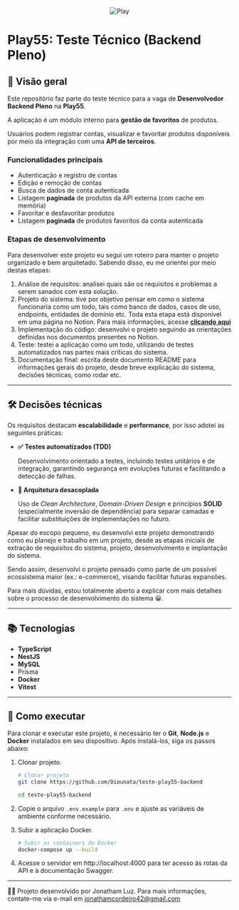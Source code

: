 <div align='center' style='background-color:#fff;'>  
<img src='https://lirp.cdn-website.com/573dc09c/dms3rep/multi/opt/black-powered-by-b9e78ecb-1920w.webp' alt='Play' />
</div>

# Play55: Teste Técnico (Backend Pleno)

## 🎯 Visão geral

Este repositório faz parte do teste técnico para a vaga de **Desenvolvedor Backend Pleno** na **Play55**.

A aplicação é um módulo interno para **gestão de favoritos** de produtos.

Usuários podem registrar contas, visualizar e favoritar produtos disponíveis por meio da integração com uma **API de terceiros**.

### Funcionalidades principais

- Autenticação e registro de contas
- Edição e remoção de contas
- Busca de dados de conta autenticada
- Listagem **paginada** de produtos da API externa (com cache em memória)
- Favoritar e desfavoritar produtos
- Listagem **paginada** de produtos favoritos da conta autenticada

### Etapas de desenvolvimento

Para desenvolver este projeto eu segui um roteiro para manter o projeto organizado e bem arquitetado. Sabendo disso, eu me orientei por meio destas etapas:

1. Análise de requisitos: analisei quais são os requisitos e problemas a serem sanados com esta solução.
2. Projeto do sistema: tive por objetivo pensar em como o sistema funcionaria como um todo, tais como banco de dados, casos de uso, endpoints, entidades de domínio etc. 
Toda esta etapa está disponível em uma página no Notion. Para mais informações, acesse [**clicando aqui**](https://www.notion.so/Play55-backend-pleno-2485044ad16c801583c8de2e6b5b5b06?pvs=21)
3. Implementação do código: desenvolvi o projeto seguindo as orientações definidas nos documentos presentes no Notion.
4. Teste: testei a aplicação como um todo, utilizando de testes automatizados nas partes mais críticas do sistema.
5. Documentação final: escrita deste documento README para informações gerais do projeto, desde breve explicação do sistema, decisões técnicas, como rodar etc.

---

## 🛠 Decisões técnicas

Os requisitos destacam **escalabilidade** e **performance**, por isso adotei as seguintes práticas:

- **✅ Testes automatizados (TDD)**
    
    Desenvolvimento orientado a testes, incluindo testes unitários e de integração, garantindo segurança em evoluções futuras e facilitando a detecção de falhas.
    
- **📂 Arquitetura desacoplada**
    
    Uso de *Clean Architecture*, *Domain-Driven Design* e princípios **SOLID** (especialmente inversão de dependência) para separar camadas e facilitar substituições de implementações no futuro.
    

Apesar do escopo pequeno, eu desenvolvi este projeto demonstrando como eu planejo e trabalho em um projeto, desde as etapas iniciais de extração de requisitos do sistema, projeto, desenvolvimento e implantação do sistema.

Sendo assim, desenvolvi o projeto pensado como parte de um possível ecossistema maior (ex.: e-commerce), visando facilitar futuras expansões.

Para mais dúvidas, estou totalmente aberto a explicar com mais detalhes sobre o processo de desenvolvimento do sistema 😀.

---

## 📚 Tecnologias

- **TypeScript**
- **NestJS**
- **MySQL**
- Prisma
- **Docker**
- **Vitest**

---

## 🚀 Como executar

Para clonar e executar este projeto, é necessário ter o **Git**, **Node.js** e **Docker** instalados em seu dispositivo. Após instalá-los, siga os passos abaixo:

1. Clonar projeto.
    
    ```bash
    # Clonar projeto
    git clone https://github.com/Diounata/teste-play55-backend
    
    cd teste-play55-backend
    ```
    
2. Copie o arquivo `.env.example` para `.env` e ajuste as variáveis de ambiente conforme necessário.
3. Subir a aplicação Docker.
    
    ```bash
    # Subir os containers do Docker
    docker-compose up --build
    ```
    
4. Acesse o servidor em http://localhost:4000 para ter acesso às rotas da API e à documentação Swagger.

---

👨‍💻 Projeto desenvolvido por Jonatham Luz. Para mais informações, contate-me via e-mail em [jonathamcordeiro42@gmail.com](mailto:jonathamcordeiro42@gmail.com)
